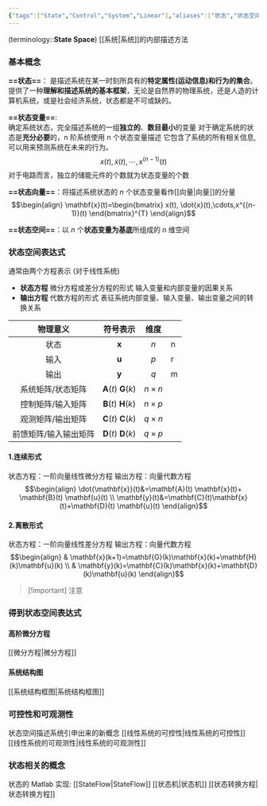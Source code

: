 ```yaml
---
{"tags":["State","Control","System","Linear"],"aliases":["状态","状态空间方程"],"dg-publish":true,"dg-path":"自动控制原理/状态空间.md","permalink":"/自动控制原理/状态空间/","dgPassFrontmatter":true,"noteIcon":"","created":"2024-09-04T12:29:34.093+08:00","updated":"2024-09-04T14:28:09.569+08:00"}
---
```


(terminology::**State Space**)  [[系统\|系统]]的内部描述方法

### 基本概念
**==状态==**：
是描述系统在某一时刻所具有的**特定属性(运动信息)和行为的集合**。
提供了一种**理解和描述系统的基本框架**，无论是自然界的物理系统，还是人造的计算机系统，或是社会经济系统，状态都是不可或缺的。

**==状态变量==**:  
确定系统状态，完全描述系统的一组**独立的**、**数目最小**的变量
对于确定系统的状态是**充分必要**的，n 阶系统使用 n 个状态变量描述
它包含了系统的所有相关信息, 可以用来预测系统在未来的行为。
$$x(t), \dot{x}(t),\cdots,x^{(n-1)}(t)$$
对于电路而言，独立的储能元件的个数就为状态变量的个数

**==状态向量==**：将描述系统状态的 $n$ 个状态变量看作[[向量\|向量]]的分量
$$\begin{align}
\mathbf{x}(t)=\begin{bmatrix}
x(t), \dot{x}(t),\cdots,x^{(n-1)}(t)
\end{bmatrix}^{T}
\end{align}$$

**==状态空间==**：以 $n$ 个**状态变量为基底**所组成的 $n$ 维空间

### 状态空间表达式
通常由两个方程表示 (对于线性系统)
- **状态方程**
	微分方程或差分方程的形式
	输入变量和内部变量的因果关系
- **输出方程**
	代数方程的形式
	表征系统内部变量、输入变量、输出变量之间的转换关系


|    物理意义     |                符号表示                |     维度      |     |
| :---------: | :--------------------------------: | :---------: | --- |
|     状态      |            $\mathbf{x}$            |     $n$     | n   |
|     输入      |            $\mathbf{u}$            |     $p$     | r   |
|     输出      |            $\mathbf{y}$            |     $q$     | m   |
|  系统矩阵/状态矩阵  | $\mathbf{A}(t)$   $\mathbf{G}(k)$  | $n\times n$ |     |
|  控制矩阵/输入矩阵  | $\mathbf{B}(t)$    $\mathbf{H}(k)$ | $n\times p$ |     |
|  观测矩阵/输出矩阵  | $\mathbf{C}(t)$   $\mathbf{C}(k)$  | $q\times n$ |     |
| 前馈矩阵/输入输出矩阵 | $\mathbf{D}(t)$   $\mathbf{D}(k)$  | $q\times p$ |     |

#### 1.连续形式
状态方程：一阶向量线性微分方程
输出方程：向量代数方程
$$\begin{align}
\dot{\mathbf{x}}(t)&=\mathbf{A}(t) \mathbf{x}(t)+ \mathbf{B}(t) \mathbf{u}(t) \\
\mathbf{y}(t)&=\mathbf{C}(t)\mathbf{x}(t)+\mathbf{D}(t) \mathbf{u}(t)
\end{align}$$

#### 2.离散形式
状态方程：一阶向量线性差分方程
输出方程：向量代数方程
$$\begin{align} 
 & \mathbf{x}(k+1)=\mathbf{G}(k)\mathbf{x}(k)+\mathbf{H}(k)\mathbf{u}(k) \\
 & \mathbf{y}(k)=\mathbf{C}(k)\mathbf{x}(k)+\mathbf{D}(k)\mathbf{u}(k)
\end{align}$$


>[!important] 注意
>
>

### 得到状态空间表达式

#### 高阶微分方程
[[微分方程\|微分方程]]

#### 系统结构图
[[系统结构框图\|系统结构框图]]

### 可控性和可观测性
状态空间描述系统引申出来的新概念
[[线性系统的可控性\|线性系统的可控性]]
[[线性系统的可观测性\|线性系统的可观测性]]

### 状态相关的概念
状态的 Matlab 实现: [[StateFlow\|StateFlow]] 
[[状态机\|状态机]]
[[状态转换方程\|状态转换方程]]










